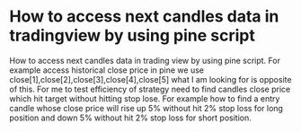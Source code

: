 
# How to access next candles data in tradingview by using pine script

How to access next candles data in trading view by using pine script.
For example access historical close price in pine we use close[1],close[2],close[3],close[4],close[5] what I am looking for is opposite of this.
For me to test efficiency of strategy need to find candles close price which hit target without hitting stop lose.
For example how to find a entry candle whose close price will rise up 5% without hit 2% stop loss for long position and down 5% without hit 2% stop loss for short position.

        
